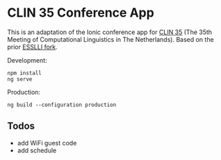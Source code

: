 # CLIN 35 Conference App

This is an adaptation of the Ionic conference app for [CLIN 35](https://clin35.ccl.kuleuven.be/) (The 35th Meeting of Computational Linguistics in The Netherlands). Based on the prior [ESSLLI fork](https://github.com/timvdc/ionic-conference-app-esslli2024).

Development: 

```
npm install
ng serve
```

Production:

```
ng build --configuration production
```

## Todos

- add WiFi guest code
- add schedule
